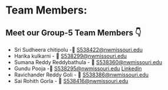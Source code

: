 # Team Members:

## Meet our Group-5 Team Members :point_down:

- Sri Sudheera chitipolu -:email: S538422@nwmissouri.edu
- Harika kulkarni - :email: S538299@nwmissouri.edu
- Sumana Reddy Reddybathula - :email: S538360@nwmissouri.edu
- Gundu Pooja -:email: S538295@nwmissouri.edu             [Linkedin](https://www.linkedin.com/in/pooja-gundu-b71000107/)
- Ravichander Reddy Goli - :email: S538386@nwmissouri.edu
- Sai Rohith Gorla - :email: S538416@nwmissouri.edu
